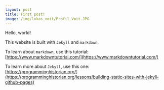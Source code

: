 ```yaml
---
layout: post
title: First post!
image: /img/lukas_voit/Profil_Voit.JPG
---
```


Hello, world!

This website is built with `Jekyll` and `markdown`.

To learn about `markdown`, use this tutorial: [https://www.markdowntutorial.com/](https://www.markdowntutorial.com/)

To learn more about `Jekyll`, use this one: [https://programminghistorian.org/](https://programminghistorian.org/lessons/building-static-sites-with-jekyll-github-pages)
